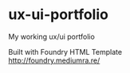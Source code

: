 # ux-ui-portfolio
My working ux/ui portfolio 

Built with Foundry HTML Template  
http://foundry.mediumra.re/